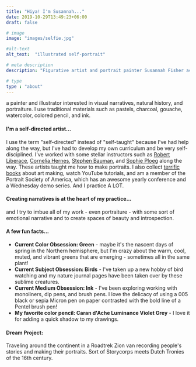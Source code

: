 ```yaml
---
title: "Hiya! I'm Susannah..."
date: 2019-10-29T13:49:23+06:00
draft: false

# image
image: "images/selfie.jpg"

#alt-text
alt_text:  "illustrated self-portrait"

# meta description
description: "Figurative artist and portrait painter Susannah Fisher accepts commissions for portrait painting and drawing."

# type
type : "about"
---
```


a painter and illustrator interested in visual narratives, natural history, and portraiture. I use traditional materials such as pastels, charcoal, gouache, watercolor, colored pencil, and ink.
#### I'm a self-directed artist...
I use the term "self-directed" instead of "self-taught" because I've had help along the way, but I've had to develop my own curriculum and be very self-disciplined. I've worked with some stellar instructors such as <a href="https://robertliberace.com" target="_blank">Robert Liberace</a>, <a href="http://www.corneliahernes.com/" target="_blank">Cornelia Hernes</a>, <a href="https://www.stephenbaumanartwork.com/" target="_blank">Stephen Bauman</a>, and <a href="https://www.sophieploeg.com/" target="_blank">Sophie Ploeg</a> along the way. These artists taught me how to make portraits. I also collect [terrific books](../blog/learning-list-for-self-taught-artists/) about art making, watch YouTube tutorials, and am a member of the Portrait Society of America, which has an awesome yearly conference and a Wednesday demo series. And I practice A LOT.
#### Creating narratives is at the heart of my practice...
and I try to imbue all of my work - even portraiture - with some sort of emotional narrative and to create spaces of beauty and introspection.
#### A few fun facts...
* **Current Color Obsession: Green** - maybe it's the nascent days of spring in the Northern hemisphere, but I'm crazy about the warm, cool, muted, and vibrant greens that are emerging - sometimes all in the same plant!
* **Current Subject Obsession: Birds** - I've taken up a new hobby of bird watching and my nature journal pages have been taken over by these sublime creatures.
* **Current Medium Obsession: Ink** - I've been exploring working with monoliners, dip pens, and brush pens. I love the delicacy of using a 005 black or sepia Micron pen on paper contrasted with the bold line of a Pentel brush pen!
* **My favorite color pencil: Caran d'Ache Luminance Violet Grey** - I love it for adding a quick shadow to my drawings.
#### Dream Project: 
Traveling around the continent in a Roadtrek Zion van recording people's stories and making their portraits. Sort of Storycorps meets Dutch Tronies of the 16th century.


